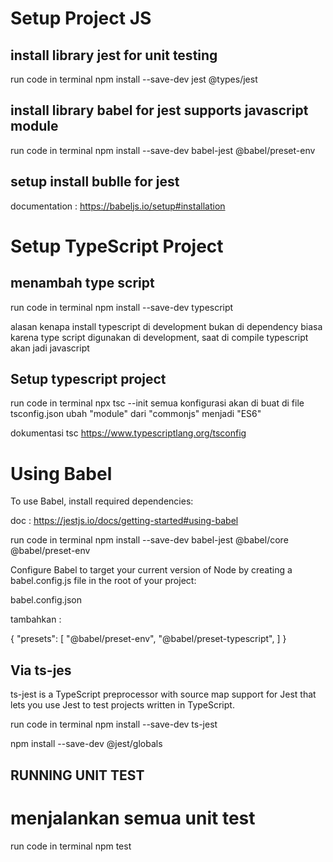

# Setup Project JS


## install library jest for unit testing

run code in terminal
npm install --save-dev jest @types/jest

## install library babel for jest supports javascript module

run code in terminal
npm install --save-dev babel-jest @babel/preset-env

## setup install bublle for jest

documentation : https://babeljs.io/setup#installation


# Setup TypeScript Project

## menambah type script

run code in terminal
npm install --save-dev typescript

alasan kenapa install typescript di development bukan di dependency biasa
karena  type script digunakan di development, saat di compile 
typescript akan jadi javascript

## Setup typescript project 

run code in terminal
npx tsc --init
semua konfigurasi akan di buat di file tsconfig.json
ubah "module" dari "commonjs" menjadi "ES6"

dokumentasi tsc
https://www.typescriptlang.org/tsconfig

# Using Babel
To use Babel, install required dependencies:

doc : https://jestjs.io/docs/getting-started#using-babel

run code in terminal
npm install --save-dev babel-jest @babel/core @babel/preset-env

Configure Babel to target your current version of Node by creating a babel.config.js file in the root of your project:

babel.config.json 

tambahkan :

{
    "presets": [
        "@babel/preset-env",
        "@babel/preset-typescript",
    ]
  }


## Via ts-jes

ts-jest is a TypeScript preprocessor with source map support for Jest that lets you use Jest to test projects written in TypeScript.

run code in terminal
npm install --save-dev ts-jest

npm install --save-dev @jest/globals


## RUNNING UNIT TEST

# menjalankan semua unit test
run code in terminal
npm test

